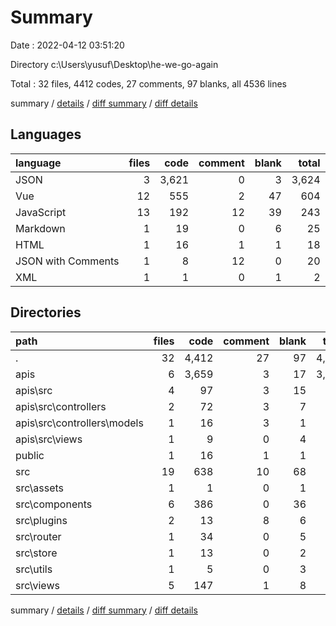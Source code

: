 # Summary

Date : 2022-04-12 03:51:20

Directory c:\Users\yusuf\Desktop\he-we-go-again

Total : 32 files,  4412 codes, 27 comments, 97 blanks, all 4536 lines

summary / [details](details.md) / [diff summary](diff.md) / [diff details](diff-details.md)

## Languages
| language | files | code | comment | blank | total |
| :--- | ---: | ---: | ---: | ---: | ---: |
| JSON | 3 | 3,621 | 0 | 3 | 3,624 |
| Vue | 12 | 555 | 2 | 47 | 604 |
| JavaScript | 13 | 192 | 12 | 39 | 243 |
| Markdown | 1 | 19 | 0 | 6 | 25 |
| HTML | 1 | 16 | 1 | 1 | 18 |
| JSON with Comments | 1 | 8 | 12 | 0 | 20 |
| XML | 1 | 1 | 0 | 1 | 2 |

## Directories
| path | files | code | comment | blank | total |
| :--- | ---: | ---: | ---: | ---: | ---: |
| . | 32 | 4,412 | 27 | 97 | 4,536 |
| apis | 6 | 3,659 | 3 | 17 | 3,679 |
| apis\src | 4 | 97 | 3 | 15 | 115 |
| apis\src\controllers | 2 | 72 | 3 | 7 | 82 |
| apis\src\controllers\models | 1 | 16 | 3 | 1 | 20 |
| apis\src\views | 1 | 9 | 0 | 4 | 13 |
| public | 1 | 16 | 1 | 1 | 18 |
| src | 19 | 638 | 10 | 68 | 716 |
| src\assets | 1 | 1 | 0 | 1 | 2 |
| src\components | 6 | 386 | 0 | 36 | 422 |
| src\plugins | 2 | 13 | 8 | 6 | 27 |
| src\router | 1 | 34 | 0 | 5 | 39 |
| src\store | 1 | 13 | 0 | 2 | 15 |
| src\utils | 1 | 5 | 0 | 3 | 8 |
| src\views | 5 | 147 | 1 | 8 | 156 |

summary / [details](details.md) / [diff summary](diff.md) / [diff details](diff-details.md)